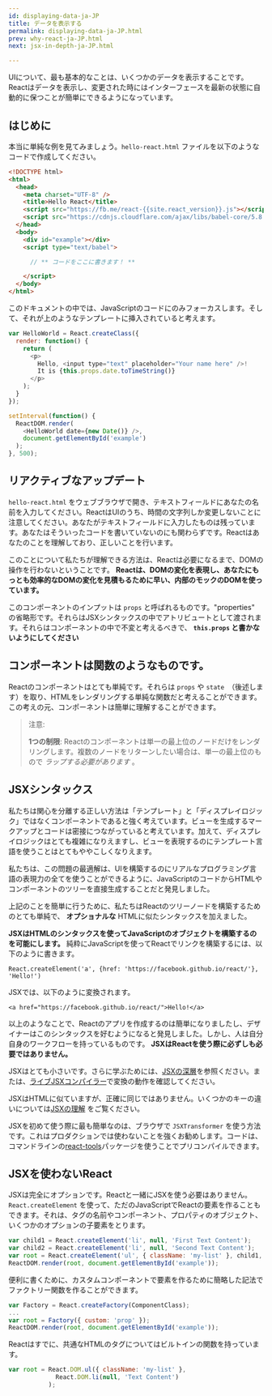 ```yaml
---
id: displaying-data-ja-JP
title: データを表示する
permalink: displaying-data-ja-JP.html
prev: why-react-ja-JP.html
next: jsx-in-depth-ja-JP.html

---
```


UIについて、最も基本的なことは、いくつかのデータを表示することです。Reactはデータを表示し、変更された時にはインターフェースを最新の状態に自動的に保つことが簡単にできるようになっています。

## はじめに

本当に単純な例を見てみましょう。`hello-react.html` ファイルを以下のようなコードで作成してください。

```html
<!DOCTYPE html>
<html>
  <head>
    <meta charset="UTF-8" />
    <title>Hello React</title>
    <script src="https://fb.me/react-{{site.react_version}}.js"></script>
    <script src="https://cdnjs.cloudflare.com/ajax/libs/babel-core/5.8.23/browser.min.js"></script>
  </head>
  <body>
    <div id="example"></div>
    <script type="text/babel">

      // ** コードをここに書きます！ **

    </script>
  </body>
</html>
```

このドキュメントの中では、JavaScriptのコードにのみフォーカスします。そして、それが上のようなテンプレートに挿入されていると考えます。

```javascript
var HelloWorld = React.createClass({
  render: function() {
    return (
      <p>
        Hello, <input type="text" placeholder="Your name here" />!
        It is {this.props.date.toTimeString()}
      </p>
    );
  }
});

setInterval(function() {
  ReactDOM.render(
    <HelloWorld date={new Date()} />,
    document.getElementById('example')
  );
}, 500);
```


## リアクティブなアップデート

`hello-react.html` をウェブブラウザで開き、テキストフィールドにあなたの名前を入力してください。ReactはUIのうち、時間の文字列しか変更しないことに注意してください。あなたがテキストフィールドに入力したものは残っています。あなたはそういったコードを書いていないのにも関わらずです。Reactはあなたのことを理解しており、正しいことを行います。

このことについて私たちが理解できる方法は、Reactは必要になるまで、DOMの操作を行わないということです。 **Reactは、DOMの変化を表現し、あなたにもっとも効率的なDOMの変化を見積もるために早い、内部のモックのDOMを使っています。**

このコンポーネントのインプットは `props` と呼ばれるものです。"properties" の省略形です。それらはJSXシンタックスの中でアトリビュートとして渡されます。それらはコンポーネントの中で不変と考えるべきで、 **`this.props` と書かないようにしてください**

## コンポーネントは関数のようなものです。

Reactのコンポーネントはとても単純です。それらは `props` や `state`　（後述します）を取り、HTMLをレンダリングする単純な関数だと考えることができます。この考えの元、コンポーネントは簡単に理解することができます。

> 注意:
>
> **1つの制限**: Reactのコンポーネントは単一の最上位のノードだけをレンダリングします。複数のノードをリターンしたい場合は、単一の最上位のもので *ラップする必要があります* 。

## JSXシンタックス

私たちは関心を分離する正しい方法は「テンプレート」と「ディスプレイロジック」ではなくコンポーネントであると強く考えています。ビューを生成するマークアップとコードは密接につながっていると考えています。加えて、ディスプレイロジックはとても複雑になりえますし、ビューを表現するのにテンプレート言語を使うことはとてもややこしくなりえます。

私たちは、この問題の最適解は、UIを構築するのにリアルなプログラミング言語の表現力の全てを使うことができるように、JavaScriptのコードからHTMLやコンポーネントのツリーを直接生成することだと発見しました。

上記のことを簡単に行うために、私たちはReactのツリーノードを構築するためのとても単純で、 **オプショナルな** HTMLに似たシンタックスを加えました。

**JSXはHTMLのシンタックスを使ってJavaScriptのオブジェクトを構築するのを可能にします。** 純粋にJavaScriptを使ってReactでリンクを構築するには、以下のように書きます。

`React.createElement('a', {href: 'https://facebook.github.io/react/'}, 'Hello!')`

JSXでは、以下のように変換されます。

`<a href="https://facebook.github.io/react/">Hello!</a>`

以上のようなことで、Reactのアプリを作成するのは簡単になりましたし、デザイナーはこのシンタックスを好むようになると発見しました。しかし、人は自分自身のワークフローを持っているものです。 **JSXはReactを使う際に必ずしも必要ではありません。**

JSXはとても小さいです。さらに学ぶためには、[JSXの深層](/docs/jsx-in-depth-ja-JP.html)を参照ください。または、[ライブJSXコンパイラー](/react/jsx-compiler.html)で変換の動作を確認してください。

JSXはHTMLに似ていますが、正確に同じではありません。いくつかのキーの違いについては[JSXの理解](/docs/jsx-gotchas.html) をご覧ください。

JSXを初めて使う際に最も簡単なのは、ブラウザで `JSXTransformer` を使う方法です。これはプロダクションでは使わないことを強くお勧めします。コードは、コマンドラインの[react-tools](https://www.npmjs.com/package/react-tools)パッケージを使うことでプリコンパイルできます。

## JSXを使わないReact

JSXは完全にオプションです。Reactと一緒にJSXを使う必要はありません。`React.createElement` を使って、ただのJavaScriptでReactの要素を作ることもできます。それは、タグの名前やコンポーネント、プロパティのオブジェクト、いくつかのオプションの子要素をとります。

```javascript
var child1 = React.createElement('li', null, 'First Text Content');
var child2 = React.createElement('li', null, 'Second Text Content');
var root = React.createElement('ul', { className: 'my-list' }, child1, child2);
ReactDOM.render(root, document.getElementById('example'));
```
便利に書くために、カスタムコンポーネントで要素を作るために簡略した記法でファクトリー関数を作ることができます。

```javascript
var Factory = React.createFactory(ComponentClass);
...
var root = Factory({ custom: 'prop' });
ReactDOM.render(root, document.getElementById('example'));
```

Reactはすでに、共通なHTMLのタグについてはビルトインの関数を持っています。

```javascript
var root = React.DOM.ul({ className: 'my-list' },
             React.DOM.li(null, 'Text Content')
           );
```
